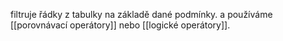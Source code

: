 filtruje řádky z tabulky na základě dané podmínky. 
a používáme [[porovnávací operátory]] nebo  [[logické operátory]].